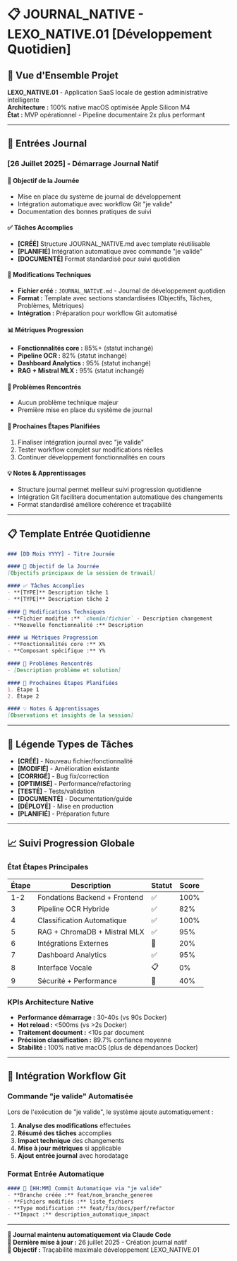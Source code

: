 # 📋 JOURNAL_NATIVE - LEXO_NATIVE.01 [Développement Quotidien]

## 📌 Vue d'Ensemble Projet

**LEXO_NATIVE.01** - Application SaaS locale de gestion administrative intelligente  
**Architecture :** 100% native macOS optimisée Apple Silicon M4  
**État :** MVP opérationnel - Pipeline documentaire 2x plus performant

---

## 📅 Entrées Journal

### [26 Juillet 2025] - Démarrage Journal Natif

#### 🎯 Objectif de la Journée
- Mise en place du système de journal de développement
- Intégration automatique avec workflow Git "je valide"
- Documentation des bonnes pratiques de suivi

#### ✅ Tâches Accomplies
- **[CRÉÉ]** Structure JOURNAL_NATIVE.md avec template réutilisable
- **[PLANIFIÉ]** Intégration automatique avec commande "je valide"
- **[DOCUMENTÉ]** Format standardisé pour suivi quotidien

#### 🔧 Modifications Techniques
- **Fichier créé :** `JOURNAL_NATIVE.md` - Journal de développement quotidien
- **Format :** Template avec sections standardisées (Objectifs, Tâches, Problèmes, Métriques)
- **Intégration :** Préparation pour workflow Git automatisé

#### 📊 Métriques Progression
- **Fonctionnalités core :** 85%+ (statut inchangé)
- **Pipeline OCR :** 82% (statut inchangé)  
- **Dashboard Analytics :** 95% (statut inchangé)
- **RAG + Mistral MLX :** 95% (statut inchangé)

#### 🚧 Problèmes Rencontrés
- Aucun problème technique majeur
- Première mise en place du système de journal

#### 🎯 Prochaines Étapes Planifiées
1. Finaliser intégration journal avec "je valide"
2. Tester workflow complet sur modifications réelles
3. Continuer développement fonctionnalités en cours

#### 💡 Notes & Apprentissages
- Structure journal permet meilleur suivi progression quotidienne
- Intégration Git facilitera documentation automatique des changements
- Format standardisé améliore cohérence et traçabilité

---

## 📋 Template Entrée Quotidienne

```markdown
### [DD Mois YYYY] - Titre Journée

#### 🎯 Objectif de la Journée
[Objectifs principaux de la session de travail]

#### ✅ Tâches Accomplies
- **[TYPE]** Description tâche 1
- **[TYPE]** Description tâche 2

#### 🔧 Modifications Techniques
- **Fichier modifié :** `chemin/fichier` - Description changement
- **Nouvelle fonctionnalité :** Description

#### 📊 Métriques Progression
- **Fonctionnalités core :** X%
- **Composant spécifique :** Y%

#### 🚧 Problèmes Rencontrés
- [Description problème et solution]

#### 🎯 Prochaines Étapes Planifiées
1. Étape 1
2. Étape 2

#### 💡 Notes & Apprentissages
[Observations et insights de la session]
```

---

## 🎯 Légende Types de Tâches

- **[CRÉÉ]** - Nouveau fichier/fonctionnalité
- **[MODIFIÉ]** - Amélioration existante  
- **[CORRIGÉ]** - Bug fix/correction
- **[OPTIMISÉ]** - Performance/refactoring
- **[TESTÉ]** - Tests/validation
- **[DOCUMENTÉ]** - Documentation/guide
- **[DÉPLOYÉ]** - Mise en production
- **[PLANIFIÉ]** - Préparation future

---

## 📈 Suivi Progression Globale

### État Étapes Principales
| Étape | Description | Statut | Score |
|-------|-------------|--------|-------|
| 1-2 | Fondations Backend + Frontend | ✅ | 100% |
| 3 | Pipeline OCR Hybride | ✅ | 82% |
| 4 | Classification Automatique | ✅ | 100% |
| 5 | RAG + ChromaDB + Mistral MLX | ✅ | 95% |
| 6 | Intégrations Externes | 🚧 | 20% |
| 7 | Dashboard Analytics | ✅ | 95% |
| 8 | Interface Vocale | 📋 | 0% |
| 9 | Sécurité + Performance | 🚧 | 40% |

### KPIs Architecture Native
- **Performance démarrage :** 30-40s (vs 90s Docker)
- **Hot reload :** <500ms (vs >2s Docker)
- **Traitement document :** <10s par document
- **Précision classification :** 89.7% confiance moyenne
- **Stabilité :** 100% native macOS (plus de dépendances Docker)

---

## 🔄 Intégration Workflow Git

### Commande "je valide" Automatisée
Lors de l'exécution de "je valide", le système ajoute automatiquement :

1. **Analyse des modifications** effectuées
2. **Résumé des tâches** accomplies  
3. **Impact technique** des changements
4. **Mise à jour métriques** si applicable
5. **Ajout entrée journal** avec horodatage

### Format Entrée Automatique
```markdown
#### 🤖 [HH:MM] Commit Automatique via "je valide"
- **Branche créée :** feat/nom_branche_generee
- **Fichiers modifiés :** liste_fichiers
- **Type modification :** feat/fix/docs/perf/refactor
- **Impact :** description_automatique_impact
```

---

**📝 Journal maintenu automatiquement via Claude Code**  
**🚀 Dernière mise à jour :** 26 juillet 2025 - Création journal natif  
**🎯 Objectif :** Traçabilité maximale développement LEXO_NATIVE.01